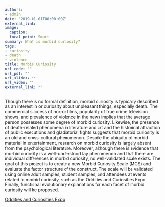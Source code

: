 ```yaml
---
authors:
- admin
date: "2019-01-01T00:00:00Z"
external_link:
image:
  caption:
  focal_point: Smart
summary: What is morbid curiosity?
tags:
- curiosity
- death
- violence
title: Morbid Curiosity
url_code: ""
url_pdf: ""
url_slides: ""
url_video: ""
external_link: ""
---
```



Though there is no formal definition, morbid curiosity is typically described as an interest in or curiosity about unpleasant things, especially death. The commercial success of horror films, popularity of true crime television shows, and prevalence of violence in the news implies that the average person possesses some degree of morbid curiosity. Likewise, the presence of death-related phenomena in literature and art and the historical attraction of public executions and gladiatorial fights suggests that morbid curiosity is an old and cross-cultural phenomenon. Despite the ubiquity of morbid material in entertainment, research on morbid curiosity is largely absent from the psychological literature. Moreover, although there is evidence that morbid curiosity is a well-understood lay phenomenon and that there are individual differences in morbid curiosity, no well-validated scale exists. The goal of this project is to create a new Morbid Curiosity Scale (MCS) and evaluate the factor structure of the construct. The scale will be validated using online adult samples, student samples, and attendees at events related to morbid curiosity, such as the Oddities and Curiosities Expo. Finally, functional evolutionary explanations for each facet of morbid curiosity will be proposed.

[Oddities and Curiosities Expo](https://odditiesandcuriositiesexpo.com)


